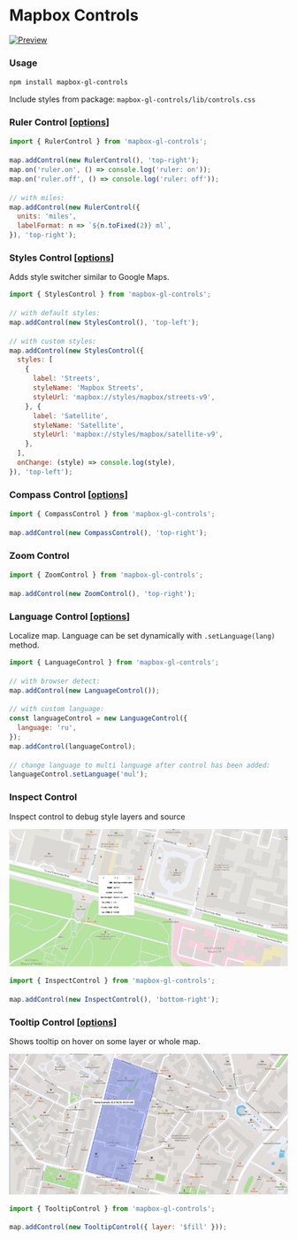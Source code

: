# Mapbox Controls

[![Preview](./docs/map.png)](https://bravecow.github.io/mapbox-gl-controls/)

### Usage

```bash
npm install mapbox-gl-controls
```

Include styles from package: `mapbox-gl-controls/lib/controls.css`

### Ruler Control [[options](https://github.com/bravecow/mapbox-gl-controls/blob/master/src/RulerControl/RulerControl.ts#L19)]

```javascript
import { RulerControl } from 'mapbox-gl-controls';

map.addControl(new RulerControl(), 'top-right');
map.on('ruler.on', () => console.log('ruler: on'));
map.on('ruler.off', () => console.log('ruler: off'));

// with miles:
map.addControl(new RulerControl({
  units: 'miles',
  labelFormat: n => `${n.toFixed(2)} ml`,
}), 'top-right');
```

### Styles Control [[options](https://github.com/bravecow/mapbox-gl-controls/blob/master/src/StylesControl/StylesControl.ts#L5)]

Adds style switcher similar to Google Maps.

```javascript
import { StylesControl } from 'mapbox-gl-controls';

// with default styles:
map.addControl(new StylesControl(), 'top-left');

// with custom styles:
map.addControl(new StylesControl({
  styles: [
    {
      label: 'Streets',
      styleName: 'Mapbox Streets',
      styleUrl: 'mapbox://styles/mapbox/streets-v9',
    }, {
      label: 'Satellite',
      styleName: 'Satellite',
      styleUrl: 'mapbox://styles/mapbox/satellite-v9',
    },
  ],
  onChange: (style) => console.log(style),
}), 'top-left');
```

### Compass Control [[options](https://github.com/bravecow/mapbox-gl-controls/blob/master/src/CompassControl/CompassControl.ts#L5)]

```javascript
import { CompassControl } from 'mapbox-gl-controls';

map.addControl(new CompassControl(), 'top-right');
```

### Zoom Control

```javascript
import { ZoomControl } from 'mapbox-gl-controls';

map.addControl(new ZoomControl(), 'top-right');
```

### Language Control [[options](https://github.com/bravecow/mapbox-gl-controls/blob/master/src/LanguageControl/LanguageControl.ts#L7)]

Localize map. Language can be set dynamically with `.setLanguage(lang)` method.

```javascript
import { LanguageControl } from 'mapbox-gl-controls';

// with browser detect:
map.addControl(new LanguageControl());

// with custom language:
const languageControl = new LanguageControl({
  language: 'ru',
});
map.addControl(languageControl);

// change language to multi language after control has been added:
languageControl.setLanguage('mul');
```

### Inspect Control

Inspect control to debug style layers and source

![Inspect Control](./docs/inspect.png)

```javascript
import { InspectControl } from 'mapbox-gl-controls';

map.addControl(new InspectControl(), 'bottom-right');
```

### Tooltip Control [[options](https://github.com/bravecow/mapbox-gl-controls/blob/master/src/TooltipControl/TooltipControl.ts#L4)]

Shows tooltip on hover on some layer or whole map.

![Tooltip Control](./docs/tooltip.gif)

```javascript
import { TooltipControl } from 'mapbox-gl-controls';

map.addControl(new TooltipControl({ layer: '$fill' }));
```
